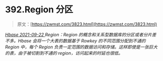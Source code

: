 <!--yml
category: 未分类
date: 0001-01-01 00:00:00
--->

# 392.Region 分区

> 原文：[https://zwmst.com/3823.html](https://zwmst.com/3823.html)

   [ *Hbase* ](https://zwmst.com/hbase)*[ <time datetime="2021-09-23T01:11:18+08:00"> 2021-09-22 </time> ](https://zwmst.com/3823.html)  Region：Region 的概念和关系型数据库的分区或者分片差不多。Hbase 会将一个大表的数据基于 Rowkey 的不同范围分配到不通的 Region 中，每个 Region 负责一定范围的数据访问和存储。这样即使是一张巨大的表，由于被切割到不通的 region，访问起来的时延也很低。*